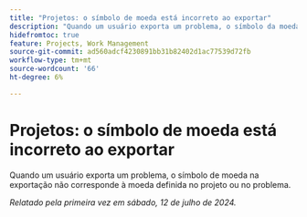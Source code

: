 ```yaml
---
title: "Projetos: o símbolo de moeda está incorreto ao exportar"
description: "Quando um usuário exporta um problema, o símbolo da moeda na exportação não corresponde à moeda definida no projeto ou no problema."
hidefromtoc: true
feature: Projects, Work Management
source-git-commit: ad560adcf4230891bb31b82402d1ac77539d72fb
workflow-type: tm+mt
source-wordcount: '66'
ht-degree: 6%

---
```



# Projetos: o símbolo de moeda está incorreto ao exportar

Quando um usuário exporta um problema, o símbolo de moeda na exportação não corresponde à moeda definida no projeto ou no problema.

_Relatado pela primeira vez em sábado, 12 de julho de 2024._
